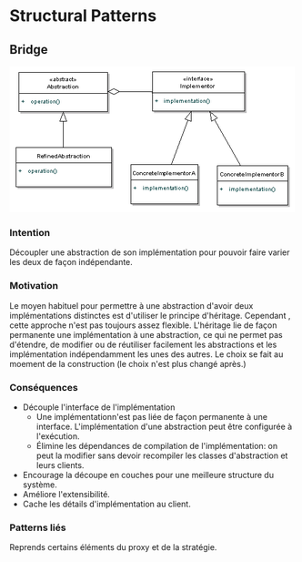 # Structural Patterns

## Bridge

![](bridge.png)

### Intention

Découpler une abstraction de son implémentation pour pouvoir faire varier les deux de façon indépendante.

### Motivation

Le moyen habituel pour permettre à une abstraction d'avoir deux implémentations distinctes est d'utiliser le principe d'héritage. Cependant
, cette approche n'est pas toujours assez flexible. L'héritage lie de façon permanente une implémentation à une abstraction, ce qui ne permet pas d'étendre, de modifier
ou de réutiliser facilement les abstractions et les implémentation indépendamment les unes des autres. Le choix se fait au 
moement de la construction (le choix n'est plus changé après.)

### Conséquences

- Découple l'interface de l'implémentation
    - Une implémentationn'est pas liée de façon permanente à une interface. L'implémentation d'une abstraction peut être configurée à l'exécution.
    - Élimine les dépendances de compilation de l'implémentation: on peut la modifier sans devoir recompiler les classes d'abstraction et leurs clients.
- Encourage la découpe en couches pour une meilleure structure du système.
- Améliore l'extensibilité.
- Cache les détails d'implémentation au client.

### Patterns liés

Reprends certains éléments du proxy et de la stratégie.